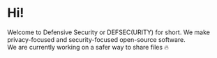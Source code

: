 # Hi!
Welcome to Defensive Security or DEFSEC(URITY) for short. We make privacy-focused and security-focused open-source software.
<br>
We are currently working on a safer way to share files 🔥
